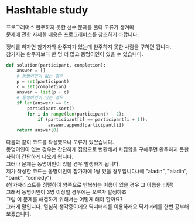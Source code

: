 
# Hashtable study
프로그래머스 완주하지 못한 선수 문제를 풀다 오류가 생겨따<br>
문제에 관한 자세한 내용은 프로그래머스를 참조하기 바랍니다.

정리를 하자면 참가자와 완주자가 있는데 완주하지 못한 사람을 구하면 됩니다.
<br> 참가자는 완주자보다 한 명 더 많고 동명이인이 있을 수 있습니다.

```python
def solution(participant, completion):
    answer = []
    # 동명이인이 없는 경우
    p = set(participant)
    c = set(completion)
    answer = list(p - c)
    # 동명이인이 있는 경우
    if len(answer) == 0:
        participant.sort()
        for i in range(len(participant) - 2):
            if (participant[i] == participant[i + 1]):
                answer.append(participant[i])
    return answer[0]
```
다음과 같이 코드를 작성했으나 오류가 있었습니다.<br>
동명이인이 없는 경우는 간단하게 집합으로 변환해서 차집합을 구해주면 완주하지 못한 사람이 간단하게 나오게 됩니다.
<br>그러나 문제는 동명이인이 있을 경우 발생하게 됩니다.
<br>제가 작성한 코드는 동명이인이 참가자에 1쌍 있을 경우입니다.(예 "aladin", "aladin", "bank", "comedy")
<br>(참가자리스트를 정렬하여 양쪽으로 반복되는 이름이 있을 경우 그 이름을 리턴)
<br>그래서 동명이인이 3명 이상일 경우에는 오류가 발생하죠
<br>그럼 이 문제를 해결하기 위해서는 어떻게 해야 할까요?
<br>그러게 말입니다. 열심히 생각중이에요 딕셔너리를 이용하래요 딕셔너리를 한번 공부해보겠습니다.

